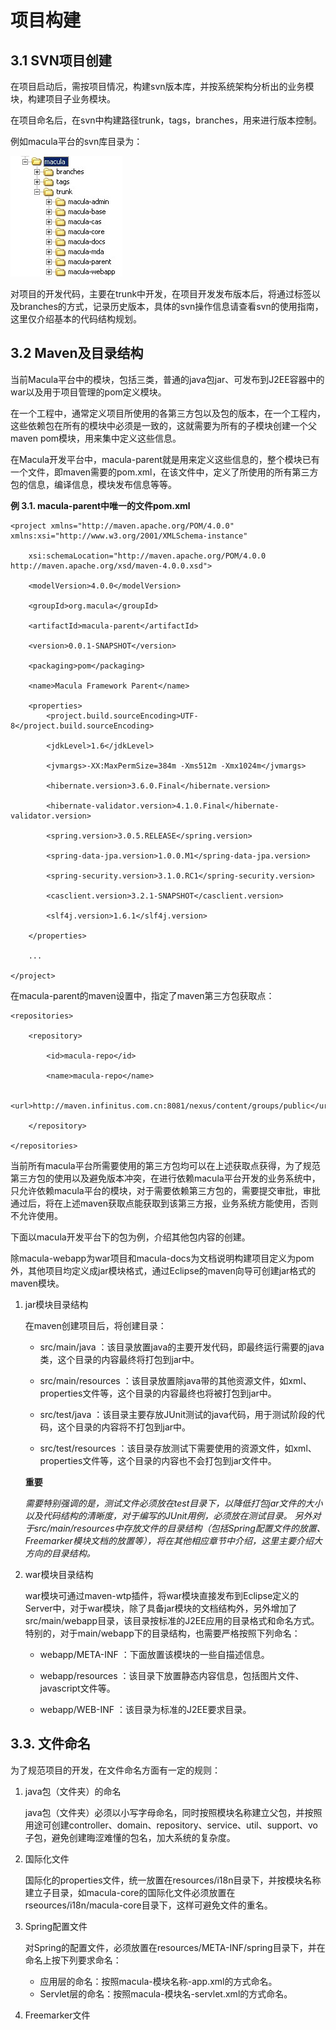 # 项目构建

## 3.1 SVN项目创建

在项目启动后，需按项目情况，构建svn版本库，并按系统架构分析出的业务模块，构建项目子业务模块。

在项目命名后，在svn中构建路径trunk，tags，branches，用来进行版本控制。

例如macula平台的svn库目录为：

![macula-svn-path.jpg](macula-svn-path.jpg "macula-svn-path.jpg")

对项目的开发代码，主要在trunk中开发，在项目开发发布版本后，将通过标签以及branches的方式，记录历史版本，具体的svn操作信息请查看svn的使用指南，这里仅介绍基本的代码结构规划。

## 3.2 Maven及目录结构

当前Macula平台中的模块，包括三类，普通的java包jar、可发布到J2EE容器中的war以及用于项目管理的pom定义模块。

在一个工程中，通常定义项目所使用的各第三方包以及包的版本，在一个工程内，这些依赖包在所有的模块中必须是一致的，这就需要为所有的子模块创建一个父maven pom模块，用来集中定义这些信息。

在Macula开发平台中，macula-parent就是用来定义这些信息的，整个模块已有一个文件，即maven需要的pom.xml，在该文件中，定义了所使用的所有第三方包的信息，编译信息，模块发布信息等等。

**例 3.1. macula-parent中唯一的文件pom.xml**

```
<project xmlns="http://maven.apache.org/POM/4.0.0" xmlns:xsi="http://www.w3.org/2001/XMLSchema-instance"

    xsi:schemaLocation="http://maven.apache.org/POM/4.0.0 http://maven.apache.org/xsd/maven-4.0.0.xsd">

    <modelVersion>4.0.0</modelVersion>

    <groupId>org.macula</groupId>

    <artifactId>macula-parent</artifactId>

    <version>0.0.1-SNAPSHOT</version>

    <packaging>pom</packaging>

    <name>Macula Framework Parent</name>

    <properties>
        <project.build.sourceEncoding>UTF-8</project.build.sourceEncoding>

        <jdkLevel>1.6</jdkLevel>

        <jvmargs>-XX:MaxPermSize=384m -Xms512m -Xmx1024m</jvmargs>

        <hibernate.version>3.6.0.Final</hibernate.version>

        <hibernate-validator.version>4.1.0.Final</hibernate-validator.version>

        <spring.version>3.0.5.RELEASE</spring.version>

        <spring-data-jpa.version>1.0.0.M1</spring-data-jpa.version>

        <spring-security.version>3.1.0.RC1</spring-security.version>

        <casclient.version>3.2.1-SNAPSHOT</casclient.version>

        <slf4j.version>1.6.1</slf4j.version>

    </properties>

    ...

</project>
```

在macula-parent的maven设置中，指定了maven第三方包获取点：

```
<repositories>

    <repository>

        <id>macula-repo</id>

        <name>macula-repo</name>

        <url>http://maven.infinitus.com.cn:8081/nexus/content/groups/public</url>

    </repository>

</repositories>

```

当前所有macula平台所需要使用的第三方包均可以在上述获取点获得，为了规范第三方包的使用以及避免版本冲突，在进行依赖macula平台开发的业务系统中，只允许依赖macula平台的模块，对于需要依赖第三方包的，需要提交审批，审批通过后，将在上述maven获取点能获取到该第三方报，业务系统方能使用，否则不允许使用。

下面以macula开发平台下的包为例，介绍其他包内容的创建。

除macula-webapp为war项目和macula-docs为文档说明构建项目定义为pom外，其他项目均定义成jar模块格式，通过Eclipse的maven向导可创建jar格式的maven模块。

1. jar模块目录结构

    在maven创建项目后，将创建目录：
    
    * src/main/java ：该目录放置java的主要开发代码，即最终运行需要的java类，这个目录的内容最终将打包到jar中。
    
    * src/main/resources ：该目录放置除java带的其他资源文件，如xml、properties文件等，这个目录的内容最终也将被打包到jar中。
    
    * src/test/java ：该目录主要存放JUnit测试的java代码，用于测试阶段的代码，这个目录的内容将不打包到jar中。
    
    * src/test/resources ：该目录存放测试下需要使用的资源文件，如xml、properties文件等，这个目录的内容也不会打包到jar文件中。
    
    **重要**
    
    *需要特别强调的是，测试文件必须放在test目录下，以降低打包jar文件的大小以及代码结构的清晰度，对于编写的JUnit用例，必须放在测试目录。
另外对于src/main/resources中存放文件的目录结构（包括Spring配置文件的放置、Freemarker模块文档的放置等），将在其他相应章节中介绍，这里主要介绍大方向的目录结构。*
    
2. war模块目录结构

    war模块可通过maven-wtp插件，将war模块直接发布到Eclipse定义的Server中，对于war模块，除了具备jar模块的文档结构外，另外增加了src/main/webapp目录，该目录按标准的J2EE应用的目录格式和命名方式。特别的，对于main/webapp下的目录结构，也需要严格按照下列命名：
    
    * webapp/META-INF ：下面放置该模块的一些自描述信息。
    
    * webapp/resources ：该目录下放置静态内容信息，包括图片文件、javascript文件等。
    
    * webapp/WEB-INF ：该目录为标准的J2EE要求目录。
    

## 3.3. 文件命名

为了规范项目的开发，在文件命名方面有一定的规则：

1. java包（文件夹）的命名
    
    java包（文件夹）必须以小写字母命名，同时按照模块名称建立父包，并按照用途可创建controller、domain、repository、service、util、support、vo子包，避免创建晦涩难懂的包名，加大系统的复杂度。

2. 国际化文件

    国际化的properties文件，统一放置在resources/i18n目录下，并按模块名称建立子目录，如macula-core的国际化文件必须放置在rseources/i18n/macula-core目录下，这样可避免文件的重名。
    
3. Spring配置文件

    对Spring的配置文件，必须放置在resources/META-INF/spring目录下，并在命名上按下列要求命名：
    
    * 应用层的命名：按照macula-模块名称-app.xml的方式命名。
    * Servlet层的命名：按照macula-模块名-servlet.xml的方式命名。

4. Freemarker文件
    
    


